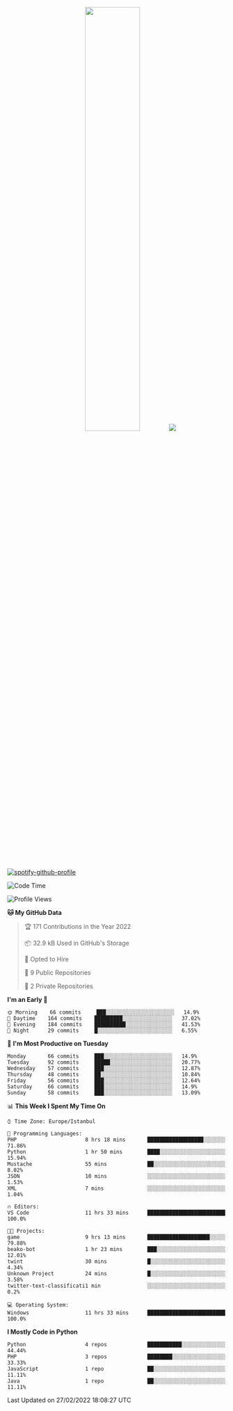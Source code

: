 <p align="center">
  <img height="50%" width="auto" src ="https://github-readme-stats.vercel.app/api/top-langs/?username=3nws&layout=compact&hide_border=true&theme=darcula&bg_color=00000000&langs_count=6&hide=jupyter%20notebook,tex,css,ejs,gherkin,mustache,shell,procfile">
  <img src ="https://github-readme-streak-stats.herokuapp.com?user=3nws&theme=darcula&hide_border=true&background=FFFFFF00">
  <br>
  <br>
</p>
  
[![spotify-github-profile](https://spotify-github-profile.vercel.app/api/view?uid=6ina68mkaqzvpogcq1v51dp37&cover_image=true&theme=novatorem&bar_color=ff0a0a&bar_color_cover=true)](https://spotify-github-profile.vercel.app/api/view?uid=6ina68mkaqzvpogcq1v51dp37&redirect=true)

<!--START_SECTION:waka-->
![Code Time](http://img.shields.io/badge/Code%20Time-29%20hrs%2058%20mins-blue)

![Profile Views](http://img.shields.io/badge/Profile%20Views-28-blue)

**🐱 My GitHub Data** 

> 🏆 171 Contributions in the Year 2022
 > 
> 📦 32.9 kB Used in GitHub's Storage 
 > 
> 💼 Opted to Hire
 > 
> 📜 9 Public Repositories 
 > 
> 🔑 2 Private Repositories  
 > 
**I'm an Early 🐤** 

```text
🌞 Morning    66 commits     ███░░░░░░░░░░░░░░░░░░░░░░   14.9% 
🌆 Daytime    164 commits    █████████░░░░░░░░░░░░░░░░   37.02% 
🌃 Evening    184 commits    ██████████░░░░░░░░░░░░░░░   41.53% 
🌙 Night      29 commits     █░░░░░░░░░░░░░░░░░░░░░░░░   6.55%

```
📅 **I'm Most Productive on Tuesday** 

```text
Monday       66 commits     ███░░░░░░░░░░░░░░░░░░░░░░   14.9% 
Tuesday      92 commits     █████░░░░░░░░░░░░░░░░░░░░   20.77% 
Wednesday    57 commits     ███░░░░░░░░░░░░░░░░░░░░░░   12.87% 
Thursday     48 commits     ██░░░░░░░░░░░░░░░░░░░░░░░   10.84% 
Friday       56 commits     ███░░░░░░░░░░░░░░░░░░░░░░   12.64% 
Saturday     66 commits     ███░░░░░░░░░░░░░░░░░░░░░░   14.9% 
Sunday       58 commits     ███░░░░░░░░░░░░░░░░░░░░░░   13.09%

```


📊 **This Week I Spent My Time On** 

```text
⌚︎ Time Zone: Europe/Istanbul

💬 Programming Languages: 
PHP                      8 hrs 18 mins       ██████████████████░░░░░░░   71.86% 
Python                   1 hr 50 mins        ████░░░░░░░░░░░░░░░░░░░░░   15.94% 
Mustache                 55 mins             ██░░░░░░░░░░░░░░░░░░░░░░░   8.02% 
JSON                     10 mins             ░░░░░░░░░░░░░░░░░░░░░░░░░   1.53% 
XML                      7 mins              ░░░░░░░░░░░░░░░░░░░░░░░░░   1.04%

🔥 Editors: 
VS Code                  11 hrs 33 mins      █████████████████████████   100.0%

🐱‍💻 Projects: 
game                     9 hrs 13 mins       ████████████████████░░░░░   79.88% 
beako-bot                1 hr 23 mins        ███░░░░░░░░░░░░░░░░░░░░░░   12.01% 
twint                    30 mins             █░░░░░░░░░░░░░░░░░░░░░░░░   4.34% 
Unknown Project          24 mins             █░░░░░░░░░░░░░░░░░░░░░░░░   3.58% 
twitter-text-classificati1 min               ░░░░░░░░░░░░░░░░░░░░░░░░░   0.2%

💻 Operating System: 
Windows                  11 hrs 33 mins      █████████████████████████   100.0%

```

**I Mostly Code in Python** 

```text
Python                   4 repos             ███████████░░░░░░░░░░░░░░   44.44% 
PHP                      3 repos             ████████░░░░░░░░░░░░░░░░░   33.33% 
JavaScript               1 repo              ██░░░░░░░░░░░░░░░░░░░░░░░   11.11% 
Java                     1 repo              ██░░░░░░░░░░░░░░░░░░░░░░░   11.11%

```



 Last Updated on 27/02/2022 18:08:27 UTC
<!--END_SECTION:waka-->

<!--
**3nws/3nws** is a ✨ _special_ ✨ repository because its `README.md` (this file) appears on your GitHub profile.

Here are some ideas to get you started:

- 🔭 I’m currently working on ...
- 🌱 I’m currently learning ...
- 👯 I’m looking to collaborate on ...
- 🤔 I’m looking for help with ...
- 💬 Ask me about ...
- 📫 How to reach me: ...
- 😄 Pronouns: ...
- ⚡ Fun fact: ...
-->
